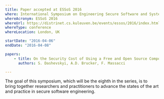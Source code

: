 ```yaml
---
title: Paper accepted at ESSoS 2016
where: International Symposium on Engineering Secure Software and Systems
whereAcronym: ESSoS 2016
whereUrl: https://distrinet.cs.kuleuven.be/events/essos/2016/index.html
whereType: conference
whereLocation: London, UK

startDate: "2016-04-06"
endDate: "2016-04-08"

papers:
    - title: On the Security Cost of Using a Free and Open Source Component in a Proprietary Product
      authors: S. Dashevskyi, A.D. Brucker, F. Massacci

---
```


The goal of this symposium, which will be the eighth in the series, is to bring together researchers and practitioners to advance the states of the art and practice in secure software engineering.